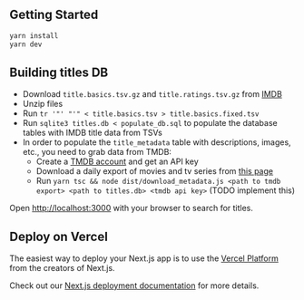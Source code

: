 ## Getting Started

```bash
yarn install
yarn dev
```

## Building titles DB

* Download `title.basics.tsv.gz` and `title.ratings.tsv.gz` from [IMDB](https://datasets.imdbws.com/title.basics.tsv.gz)
* Unzip files
* Run `tr '"' "'" < title.basics.tsv > title.basics.fixed.tsv`
* Run `sqlite3 titles.db < populate_db.sql` to populate the database tables with IMDB title data from TSVs
* In order to populate the `title_metadata` table with descriptions, images, etc., you need to grab data from TMDB:
  * Create a [TMDB account](https://themoviedb.org) and get an API key
  * Download a daily export of movies and tv series from [this page](https://developers.themoviedb.org/3/getting-started/daily-file-exports)
  * Run `yarn tsc && node dist/download_metadata.js <path to tmdb export> <path to titles.db> <tmdb api key>` (TODO implement this)

Open [http://localhost:3000](http://localhost:3000) with your browser to search for titles.

## Deploy on Vercel

The easiest way to deploy your Next.js app is to use the [Vercel Platform](https://vercel.com/new?utm_medium=default-template&filter=next.js&utm_source=create-next-app&utm_campaign=create-next-app-readme) from the creators of Next.js.

Check out our [Next.js deployment documentation](https://nextjs.org/docs/deployment) for more details.
